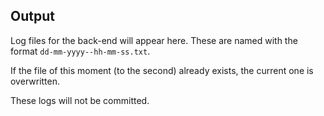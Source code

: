 ## Output
Log files for the back-end will appear here. These are named with the format `dd-mm-yyyy--hh-mm-ss.txt`. 

If the file of this moment (to the second) already exists, the current one is overwritten. 

These logs will not be committed. 